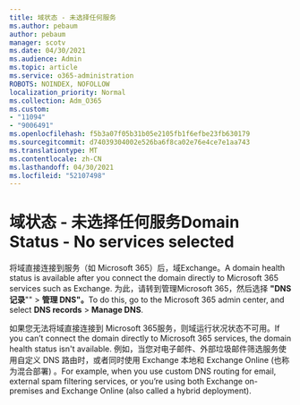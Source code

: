 ```yaml
---
title: 域状态 - 未选择任何服务
ms.author: pebaum
author: pebaum
manager: scotv
ms.date: 04/30/2021
ms.audience: Admin
ms.topic: article
ms.service: o365-administration
ROBOTS: NOINDEX, NOFOLLOW
localization_priority: Normal
ms.collection: Adm_O365
ms.custom:
- "11094"
- "9006491"
ms.openlocfilehash: f5b3a07f05b31b05e2105fb1f6efbe23fb630179
ms.sourcegitcommit: d74039304002e526ba6f8ca02e76e4ce7e1aa743
ms.translationtype: MT
ms.contentlocale: zh-CN
ms.lasthandoff: 04/30/2021
ms.locfileid: "52107498"
---
```

# <a name="domain-status---no-services-selected"></a><span data-ttu-id="d36c8-102">域状态 - 未选择任何服务</span><span class="sxs-lookup"><span data-stu-id="d36c8-102">Domain Status - No services selected</span></span>

<span data-ttu-id="d36c8-103">将域直接连接到服务（如 Microsoft 365）后，域Exchange。</span><span class="sxs-lookup"><span data-stu-id="d36c8-103">A domain health status is available after you connect the domain directly to Microsoft 365 services such as Exchange.</span></span> <span data-ttu-id="d36c8-104">为此，请转到管理Microsoft 365，然后选择 **"DNS 记录**""  >  **管理 DNS"。**</span><span class="sxs-lookup"><span data-stu-id="d36c8-104">To do this, go to the Microsoft 365 admin center, and select **DNS records** > **Manage DNS**.</span></span>

<span data-ttu-id="d36c8-105">如果您无法将域直接连接到 Microsoft 365服务，则域运行状况状态不可用。</span><span class="sxs-lookup"><span data-stu-id="d36c8-105">If you can’t connect the domain directly to Microsoft 365 services, the domain health status isn't available.</span></span> <span data-ttu-id="d36c8-106">例如，当您对电子邮件、外部垃圾邮件筛选服务使用自定义 DNS 路由时，或者同时使用 Exchange 本地和 Exchange Online (也称为混合部署) 。</span><span class="sxs-lookup"><span data-stu-id="d36c8-106">For example, when you use custom DNS routing for email, external spam filtering services, or you’re using both Exchange on-premises and Exchange Online (also called a hybrid deployment).</span></span>

